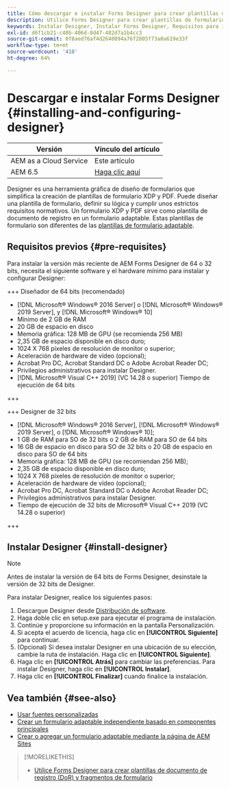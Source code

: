 ```yaml
---
title: Cómo descargar e instalar Forms Designer para crear plantillas de documento de registro
description: Utilice Forms Designer para crear plantillas de formulario XDP y de PDF que sirvan de plantilla para un documento de registro.
keywords: Instalar Designer, Instalar Forms Designer, Requisitos para instalar Forms Designer
exl-id: d6f1cb21-c48b-406d-8d47-482d7a1b4cc3
source-git-commit: 0f8aed76af4d2640094a76f2805f73a0a619e33f
workflow-type: tm+mt
source-wordcount: '410'
ht-degree: 64%

---
```


# Descargar e instalar Forms Designer {#installing-and-configuring-designer}

| Versión | Vínculo del artículo |
| -------- | ---------------------------- |
| AEM as a Cloud Service | Este artículo |
| AEM 6.5 | [Haga clic aquí](https://experienceleague.adobe.com/docs/experience-manager-65/forms/install-aem-forms/jee-installation/installing-configuring-designer.html) |

Designer es una herramienta gráfica de diseño de formularios que simplifica la creación de plantillas de formulario XDP y PDF. Puede diseñar una plantilla de formulario, definir su lógica y cumplir unos estrictos requisitos normativos. Un formulario XDP y PDF sirve como plantilla de documento de registro en un formulario adaptable. Estas plantillas de formulario son diferentes de las [plantillas de formulario adaptable](template-editor.md).

## Requisitos previos {#pre-requisites}

Para instalar la versión más reciente de AEM Forms Designer de 64 o 32 bits, necesita el siguiente software y el hardware mínimo para instalar y configurar Designer:

+++ Diseñador de 64 bits (recomendado)

* [!DNL Microsoft® Windows® 2016 Server] o [!DNL Microsoft® Windows® 2019 Server], y [!DNL Microsoft® Windows® 10]
* Mínimo de 2 GB de RAM
* 20 GB de espacio en disco
* Memoria gráfica: 128 MB de GPU (se recomienda 256 MB)
* 2,35 GB de espacio disponible en disco duro;
* 1024 X 768 píxeles de resolución de monitor o superior;
* Aceleración de hardware de vídeo (opcional);
* Acrobat Pro DC, Acrobat Standard DC o Adobe Acrobat Reader DC;
* Privilegios administrativos para instalar Designer.
* [!DNL Microsoft® Visual C++ 2019] (VC 14.28 o superior) Tiempo de ejecución de 64 bits

+++

+++ Designer de 32 bits

* [!DNL Microsoft® Windows® 2016 Server], [!DNL Microsoft® Windows® 2019 Server], o [!DNL Microsoft® Windows® 10];
* 1 GB de RAM para SO de 32 bits o 2 GB de RAM para SO de 64 bits
* 16 GB de espacio en disco para SO de 32 bits o 20 GB de espacio en disco para SO de 64 bits
* Memoria gráfica: 128 MB de GPU (se recomiendan 256 MB);
* 2,35 GB de espacio disponible en disco duro;
* 1024 X 768 píxeles de resolución de monitor o superior;
* Aceleración de hardware de vídeo (opcional);
* Acrobat Pro DC, Acrobat Standard DC o Adobe Acrobat Reader DC;
* Privilegios administrativos para instalar Designer.
* Tiempo de ejecución de 32 bits de Microsoft® Visual C++ 2019 (VC 14.28 o superior)

+++

## Instalar Designer {#install-designer}

>[!NOTE]
>
> Antes de instalar la versión de 64 bits de Forms Designer, desinstale la versión de 32 bits de Designer.

Para instalar Designer, realice los siguientes pasos:

1. Descargue Designer desde [Distribución de software](https://experience.adobe.com/downloads).
1. Haga doble clic en setup.exe para ejecutar el programa de instalación.
1. Continúe y proporcione su información en la pantalla Personalización.
1. Si acepta el acuerdo de licencia, haga clic en **[!UICONTROL Siguiente]** para continuar.
1. (Opcional) Si desea instalar Designer en una ubicación de su elección, cambie la ruta de instalación. Haga clic en **[!UICONTROL Siguiente]**.
1. Haga clic en **[!UICONTROL Atrás]** para cambiar las preferencias. Para instalar Designer, haga clic en **[!UICONTROL Instalar]**.
1. Haga clic en **[!UICONTROL Finalizar]** cuando finalice la instalación.

## Vea también {#see-also}

* [Usar fuentes personalizadas](/help/forms/use-custom-fonts.md)
* [Crear un formulario adaptable independiente basado en componentes principales](/help/forms/creating-adaptive-form-core-components.md)
* [Crear o agregar un formulario adaptable mediante la página de AEM Sites](/help/forms/create-or-add-an-adaptive-form-to-aem-sites-page.md)


>[!MORELIKETHIS]
>
>* [Utilice Forms Designer para crear plantillas de documento de registro (DoR) y fragmentos de formulario](/help/forms/use-forms-designer.md)
